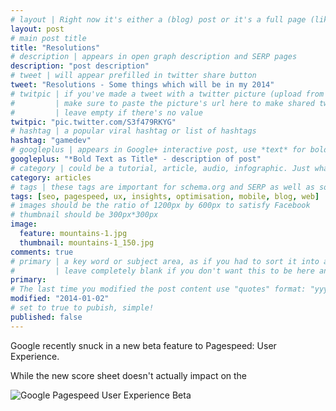 ```yaml
---
# layout | Right now it's either a (blog) post or it's a full page (like the index)
layout: post
# main post title
title: "Resolutions"
# description | appears in open graph description and SERP pages
description: "post description"
# tweet | will appear prefilled in twitter share button
tweet: "Resolutions - Some things which will be in my 2014"
# twitpic | if you've made a tweet with a twitter picture (upload from the UI)
# 		  | make sure to paste the picture's url here to make shared tweets better
#         | leave empty if there's no value
twitpic: "pic.twitter.com/S3f479RKYG"
# hashtag | a popular viral hashtag or list of hashtags
hashtag: "gamedev"
# googleplus | appears in Google+ interactive post, use *text* for bold and _text_ for underline
googleplus: "*Bold Text as Title* - description of post"
# category | could be a tutorial, article, audio, infographic. Just whatever the format the content is.
category: articles
# tags | these tags are important for schema.org and SERP as well as some RSS feed readers
tags: [seo, pagespeed, ux, insights, optimisation, mobile, blog, web]
# images should be the ratio of 1200px by 600px to satisfy Facebook
# thumbnail should be 300px*300px
image:
  feature: mountains-1.jpg
  thumbnail: mountains-1_150.jpg
comments: true
# primary | a key word or subject area, as if you had to sort it into a subject folder
#         | leave completely blank if you don't want this to be here and just the post title
primary:
# The last time you modified the post content use "quotes" format: "yyyy-mm-dd"
modified: "2014-01-02"
# set to true to pubish, simple!
published: false
---
```


Google recently snuck in a new beta feature to Pagespeed: User Experience.

While the new score sheet doesn't actually impact on the

![Google Pagespeed User Experience Beta]({{images}}/pagespeed_insights-1.jpg)